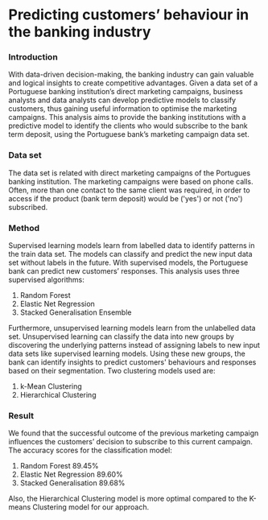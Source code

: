 # Predicting customers’ behaviour in the banking industry

### Introduction
With data-driven decision-making, the banking industry can gain valuable and logical insights to create competitive advantages. Given a data set of a Portuguese banking institution’s direct marketing campaigns, business analysts and data analysts can develop predictive models to classify customers, thus gaining useful information to optimise the marketing campaigns.
This analysis aims to provide the banking institutions with a predictive model to identify the clients who would subscribe to the bank term deposit, using the Portuguese bank’s marketing campaign data set.

### Data set
The data set is related with direct marketing campaigns of the Portugues banking institution. The marketing campaigns were based on phone calls. Often, more than one contact to the same client was required, in order to access if the product (bank term deposit) would be ('yes') or not ('no') subscribed.

### Method
Supervised learning models learn from labelled data to identify patterns in the train data set. The models can classify and predict the new input data set without labels in the future. With supervised models, the Portuguese bank can predict new customers’ responses. This analysis uses three supervised algorithms:
1) Random Forest
2) Elastic Net Regression
3) Stacked Generalisation Ensemble

Furthermore, unsupervised learning models learn from the unlabelled data set. Unsupervised learning can classify the data into new groups by discovering the underlying patterns instead of assigning labels to new input data sets like supervised learning models. Using these new groups, the bank can identify insights to predict customers' behaviours and responses based on their segmentation. Two clustering models used are:
1) k-Mean Clustering
2) Hierarchical Clustering

### Result
We found that the successful outcome of the previous marketing campaign influences the customers’ decision to subscribe to this current campaign.
The accuracy scores for the classification model:
1) Random Forest 89.45%
2) Elastic Net Regression 89.60%
3) Stacked Generalisation 89.68%

Also, the Hierarchical Clustering model is more optimal compared to the K-means Clustering model for our approach.
